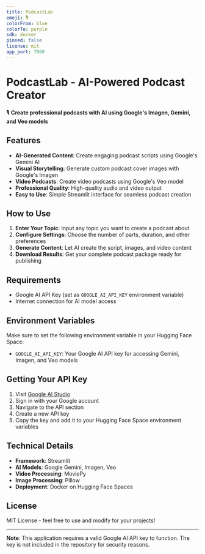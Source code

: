 ```yaml
---
title: PodcastLab
emoji: 🎙️
colorFrom: blue
colorTo: purple
sdk: docker
pinned: false
license: mit
app_port: 7860
---
```


# PodcastLab - AI-Powered Podcast Creator

🎙️ **Create professional podcasts with AI using Google's Imagen, Gemini, and Veo models**

## Features

- **AI-Generated Content**: Create engaging podcast scripts using Google's Gemini AI
- **Visual Storytelling**: Generate custom podcast cover images with Google's Imagen
- **Video Podcasts**: Create video podcasts using Google's Veo model
- **Professional Quality**: High-quality audio and video output
- **Easy to Use**: Simple Streamlit interface for seamless podcast creation

## How to Use

1. **Enter Your Topic**: Input any topic you want to create a podcast about
2. **Configure Settings**: Choose the number of parts, duration, and other preferences
3. **Generate Content**: Let AI create the script, images, and video content
4. **Download Results**: Get your complete podcast package ready for publishing

## Requirements

- Google AI API Key (set as `GOOGLE_AI_API_KEY` environment variable)
- Internet connection for AI model access

## Environment Variables

Make sure to set the following environment variable in your Hugging Face Space:

- `GOOGLE_AI_API_KEY`: Your Google AI API key for accessing Gemini, Imagen, and Veo models

## Getting Your API Key

1. Visit [Google AI Studio](https://aistudio.google.com/)
2. Sign in with your Google account
3. Navigate to the API section
4. Create a new API key
5. Copy the key and add it to your Hugging Face Space environment variables

## Technical Details

- **Framework**: Streamlit
- **AI Models**: Google Gemini, Imagen, Veo
- **Video Processing**: MoviePy
- **Image Processing**: Pillow
- **Deployment**: Docker on Hugging Face Spaces

## License

MIT License - feel free to use and modify for your projects!

---

**Note**: This application requires a valid Google AI API key to function. The key is not included in the repository for security reasons.
